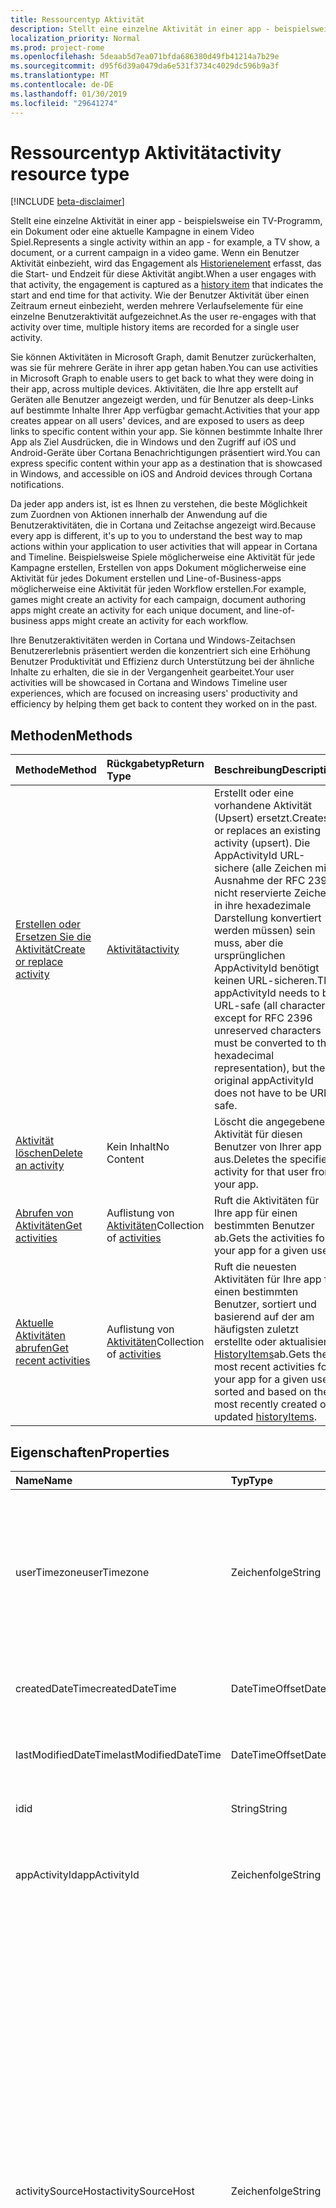 ```yaml
---
title: Ressourcentyp Aktivität
description: Stellt eine einzelne Aktivität in einer app - beispielsweise ein TV-Programm, ein Dokument oder eine aktuelle Kampagne in einem Video Spiel. Wenn ein Benutzer Aktivität einbezieht, wird das Engagement als Element Verlauf erfasst, das die Start- und Endzeit für diese Aktivität angibt. Wie der Benutzer Aktivität über einen Zeitraum erneut einbezieht, werden mehrere Verlaufselemente für eine einzelne Benutzeraktivität aufgezeichnet.
localization_priority: Normal
ms.prod: project-rome
ms.openlocfilehash: 5deaab5d7ea071bfda686380d49fb41214a7b29e
ms.sourcegitcommit: d95f6d39a0479da6e531f3734c4029dc596b9a3f
ms.translationtype: MT
ms.contentlocale: de-DE
ms.lasthandoff: 01/30/2019
ms.locfileid: "29641274"
---
```

# <a name="activity-resource-type"></a><span data-ttu-id="49f7c-105">Ressourcentyp Aktivität</span><span class="sxs-lookup"><span data-stu-id="49f7c-105">activity resource type</span></span>

[!INCLUDE [beta-disclaimer](../../includes/beta-disclaimer.md)]

<span data-ttu-id="49f7c-106">Stellt eine einzelne Aktivität in einer app - beispielsweise ein TV-Programm, ein Dokument oder eine aktuelle Kampagne in einem Video Spiel.</span><span class="sxs-lookup"><span data-stu-id="49f7c-106">Represents a single activity within an app - for example, a TV show, a document, or a current campaign in a video game.</span></span> <span data-ttu-id="49f7c-107">Wenn ein Benutzer Aktivität einbezieht, wird das Engagement als [Historienelement](projectrome-historyitem.md) erfasst, das die Start- und Endzeit für diese Aktivität angibt.</span><span class="sxs-lookup"><span data-stu-id="49f7c-107">When a user engages with that activity, the engagement is captured as a [history item](projectrome-historyitem.md) that indicates the start and end time for that activity.</span></span> <span data-ttu-id="49f7c-108">Wie der Benutzer Aktivität über einen Zeitraum erneut einbezieht, werden mehrere Verlaufselemente für eine einzelne Benutzeraktivität aufgezeichnet.</span><span class="sxs-lookup"><span data-stu-id="49f7c-108">As the user re-engages with that activity over time, multiple history items are recorded for a single user activity.</span></span>

<span data-ttu-id="49f7c-109">Sie können Aktivitäten in Microsoft Graph, damit Benutzer zurückerhalten, was sie für mehrere Geräte in ihrer app getan haben.</span><span class="sxs-lookup"><span data-stu-id="49f7c-109">You can use activities in Microsoft Graph to enable users to get back to what they were doing in their app, across multiple devices.</span></span> <span data-ttu-id="49f7c-110">Aktivitäten, die Ihre app erstellt auf Geräten alle Benutzer angezeigt werden, und für Benutzer als deep-Links auf bestimmte Inhalte Ihrer App verfügbar gemacht.</span><span class="sxs-lookup"><span data-stu-id="49f7c-110">Activities that your app creates appear on all users' devices, and are exposed to users as deep links to specific content within your app.</span></span> <span data-ttu-id="49f7c-111">Sie können bestimmte Inhalte Ihrer App als Ziel Ausdrücken, die in Windows und den Zugriff auf iOS und Android-Geräte über Cortana Benachrichtigungen präsentiert wird.</span><span class="sxs-lookup"><span data-stu-id="49f7c-111">You can express specific content within your app as a destination that is showcased in Windows, and accessible on iOS and Android devices through Cortana notifications.</span></span>

<span data-ttu-id="49f7c-112">Da jeder app anders ist, ist es Ihnen zu verstehen, die beste Möglichkeit zum Zuordnen von Aktionen innerhalb der Anwendung auf die Benutzeraktivitäten, die in Cortana und Zeitachse angezeigt wird.</span><span class="sxs-lookup"><span data-stu-id="49f7c-112">Because every app is different, it's up to you to understand the best way to map actions within your application to user activities that will appear in Cortana and Timeline.</span></span> <span data-ttu-id="49f7c-113">Beispielsweise Spiele möglicherweise eine Aktivität für jede Kampagne erstellen, Erstellen von apps Dokument möglicherweise eine Aktivität für jedes Dokument erstellen und Line-of-Business-apps möglicherweise eine Aktivität für jeden Workflow erstellen.</span><span class="sxs-lookup"><span data-stu-id="49f7c-113">For example, games might create an activity for each campaign, document authoring apps might create an activity for each unique document, and line-of-business apps might create an activity for each workflow.</span></span>

<span data-ttu-id="49f7c-114">Ihre Benutzeraktivitäten werden in Cortana und Windows-Zeitachsen Benutzererlebnis präsentiert werden die konzentriert sich eine Erhöhung Benutzer Produktivität und Effizienz durch Unterstützung bei der ähnliche Inhalte zu erhalten, die sie in der Vergangenheit gearbeitet.</span><span class="sxs-lookup"><span data-stu-id="49f7c-114">Your user activities will be showcased in Cortana and Windows Timeline user experiences, which are focused on increasing users' productivity and efficiency by helping them get back to content they worked on in the past.</span></span>

## <a name="methods"></a><span data-ttu-id="49f7c-115">Methoden</span><span class="sxs-lookup"><span data-stu-id="49f7c-115">Methods</span></span>

|<span data-ttu-id="49f7c-116">Methode</span><span class="sxs-lookup"><span data-stu-id="49f7c-116">Method</span></span> | <span data-ttu-id="49f7c-117">Rückgabetyp</span><span class="sxs-lookup"><span data-stu-id="49f7c-117">Return Type</span></span> | <span data-ttu-id="49f7c-118">Beschreibung</span><span class="sxs-lookup"><span data-stu-id="49f7c-118">Description</span></span>|
|:------|:------------|:-----------|
|[<span data-ttu-id="49f7c-119">Erstellen oder Ersetzen Sie die Aktivität</span><span class="sxs-lookup"><span data-stu-id="49f7c-119">Create or replace activity</span></span>](../api/projectrome-put-activity.md) | [<span data-ttu-id="49f7c-120">Aktivität</span><span class="sxs-lookup"><span data-stu-id="49f7c-120">activity</span></span>](projectrome-activity.md) |<span data-ttu-id="49f7c-121">Erstellt oder eine vorhandene Aktivität (Upsert) ersetzt.</span><span class="sxs-lookup"><span data-stu-id="49f7c-121">Creates or replaces an existing activity (upsert).</span></span> <span data-ttu-id="49f7c-122">Die AppActivityId URL-sichere (alle Zeichen mit Ausnahme der RFC 2396 nicht reservierte Zeichen in ihre hexadezimale Darstellung konvertiert werden müssen) sein muss, aber die ursprünglichen AppActivityId benötigt keinen URL-sicheren.</span><span class="sxs-lookup"><span data-stu-id="49f7c-122">The appActivityId needs to be URL-safe (all characters except for RFC 2396 unreserved characters must be converted to their hexadecimal representation), but the original appActivityId does not have to be URL-safe.</span></span> |
|[<span data-ttu-id="49f7c-123">Aktivität löschen</span><span class="sxs-lookup"><span data-stu-id="49f7c-123">Delete an activity</span></span>](../api/projectrome-delete-activity.md) | <span data-ttu-id="49f7c-124">Kein Inhalt</span><span class="sxs-lookup"><span data-stu-id="49f7c-124">No Content</span></span> | <span data-ttu-id="49f7c-125">Löscht die angegebene Aktivität für diesen Benutzer von Ihrer app aus.</span><span class="sxs-lookup"><span data-stu-id="49f7c-125">Deletes the specified activity for that user from your app.</span></span>|
|[<span data-ttu-id="49f7c-126">Abrufen von Aktivitäten</span><span class="sxs-lookup"><span data-stu-id="49f7c-126">Get activities</span></span>](../api/projectrome-get-activities.md) | <span data-ttu-id="49f7c-127">Auflistung von [Aktivitäten](projectrome-activity.md)</span><span class="sxs-lookup"><span data-stu-id="49f7c-127">Collection of [activities](projectrome-activity.md)</span></span> | <span data-ttu-id="49f7c-128">Ruft die Aktivitäten für Ihre app für einen bestimmten Benutzer ab.</span><span class="sxs-lookup"><span data-stu-id="49f7c-128">Gets the activities for your app for a given user.</span></span>|
|[<span data-ttu-id="49f7c-129">Aktuelle Aktivitäten abrufen</span><span class="sxs-lookup"><span data-stu-id="49f7c-129">Get recent activities</span></span>](../api/projectrome-get-recent-activities.md) | <span data-ttu-id="49f7c-130">Auflistung von [Aktivitäten](projectrome-activity.md)</span><span class="sxs-lookup"><span data-stu-id="49f7c-130">Collection of [activities](projectrome-activity.md)</span></span> | <span data-ttu-id="49f7c-131">Ruft die neuesten Aktivitäten für Ihre app für einen bestimmten Benutzer, sortiert und basierend auf der am häufigsten zuletzt erstellte oder aktualisierte [HistoryItems](projectrome-historyitem.md)ab.</span><span class="sxs-lookup"><span data-stu-id="49f7c-131">Gets the most recent activities for your app for a given user, sorted and based on the most recently created or updated [historyItems](projectrome-historyitem.md).</span></span>|

## <a name="properties"></a><span data-ttu-id="49f7c-132">Eigenschaften</span><span class="sxs-lookup"><span data-stu-id="49f7c-132">Properties</span></span>

|<span data-ttu-id="49f7c-133">Name</span><span class="sxs-lookup"><span data-stu-id="49f7c-133">Name</span></span> | <span data-ttu-id="49f7c-134">Typ</span><span class="sxs-lookup"><span data-stu-id="49f7c-134">Type</span></span> | <span data-ttu-id="49f7c-135">Beschreibung</span><span class="sxs-lookup"><span data-stu-id="49f7c-135">Description</span></span>|
|:----|:-----|:-----------|
|<span data-ttu-id="49f7c-136">userTimezone</span><span class="sxs-lookup"><span data-stu-id="49f7c-136">userTimezone</span></span> | <span data-ttu-id="49f7c-137">Zeichenfolge</span><span class="sxs-lookup"><span data-stu-id="49f7c-137">String</span></span> | <span data-ttu-id="49f7c-138">Optional.</span><span class="sxs-lookup"><span data-stu-id="49f7c-138">Optional.</span></span> <span data-ttu-id="49f7c-139">Die Zeitzone, in der das Gerät des Benutzers verwendet, um die Aktivität generieren zum Zeitpunkt der Erstellung Aktivität gefunden wurde; Werte, die zur Unterstützung der plattformübergreifende Darstellung als Olson-IDs angegeben.</span><span class="sxs-lookup"><span data-stu-id="49f7c-139">The timezone in which the user's device used to generate the activity was located at activity creation time; values supplied as Olson IDs in order to support cross-platform representation.</span></span>|
|<span data-ttu-id="49f7c-140">createdDateTime</span><span class="sxs-lookup"><span data-stu-id="49f7c-140">createdDateTime</span></span> | <span data-ttu-id="49f7c-141">DateTimeOffset</span><span class="sxs-lookup"><span data-stu-id="49f7c-141">DateTimeOffset</span></span> | <span data-ttu-id="49f7c-142">Vom Server festgelegt.</span><span class="sxs-lookup"><span data-stu-id="49f7c-142">Set by the server.</span></span> <span data-ttu-id="49f7c-143">DateTime in UTC, wenn das Objekt auf dem Server erstellt wurde.</span><span class="sxs-lookup"><span data-stu-id="49f7c-143">DateTime in UTC when the object was created on the server.</span></span> |
|<span data-ttu-id="49f7c-144">lastModifiedDateTime</span><span class="sxs-lookup"><span data-stu-id="49f7c-144">lastModifiedDateTime</span></span> | <span data-ttu-id="49f7c-145">DateTimeOffset</span><span class="sxs-lookup"><span data-stu-id="49f7c-145">DateTimeOffset</span></span> | <span data-ttu-id="49f7c-146">Vom Server festgelegt.</span><span class="sxs-lookup"><span data-stu-id="49f7c-146">Set by the server.</span></span> <span data-ttu-id="49f7c-147">DateTime in UTC, wenn das Objekt auf dem Server geändert wurde.</span><span class="sxs-lookup"><span data-stu-id="49f7c-147">DateTime in UTC when the object was modified on the server.</span></span> |
|<span data-ttu-id="49f7c-148">id</span><span class="sxs-lookup"><span data-stu-id="49f7c-148">id</span></span> | <span data-ttu-id="49f7c-149">String</span><span class="sxs-lookup"><span data-stu-id="49f7c-149">String</span></span> | <span data-ttu-id="49f7c-150">Server generierte ID für die URL-Adressen verwendet.</span><span class="sxs-lookup"><span data-stu-id="49f7c-150">Server-generated ID used for URL addressing.</span></span>|
|<span data-ttu-id="49f7c-151">appActivityId</span><span class="sxs-lookup"><span data-stu-id="49f7c-151">appActivityId</span></span> | <span data-ttu-id="49f7c-152">Zeichenfolge</span><span class="sxs-lookup"><span data-stu-id="49f7c-152">String</span></span> | <span data-ttu-id="49f7c-153">Erforderlich.</span><span class="sxs-lookup"><span data-stu-id="49f7c-153">Required.</span></span> <span data-ttu-id="49f7c-154">Die eindeutige Aktivitäts-ID im Kontext der app - vom Anrufer und unveränderlich danach bereitgestellt.</span><span class="sxs-lookup"><span data-stu-id="49f7c-154">The unique activity ID in the context of the app - supplied by caller and immutable thereafter.</span></span>|
|<span data-ttu-id="49f7c-155">activitySourceHost</span><span class="sxs-lookup"><span data-stu-id="49f7c-155">activitySourceHost</span></span> | <span data-ttu-id="49f7c-156">Zeichenfolge</span><span class="sxs-lookup"><span data-stu-id="49f7c-156">String</span></span> | <span data-ttu-id="49f7c-157">Erforderlich.</span><span class="sxs-lookup"><span data-stu-id="49f7c-157">Required.</span></span> <span data-ttu-id="49f7c-158">URL für die Domäne, die die Zuordnung plattformübergreifende Identität für die app darstellt.</span><span class="sxs-lookup"><span data-stu-id="49f7c-158">URL for the domain representing the cross-platform identity mapping for the app.</span></span> <span data-ttu-id="49f7c-159">Zuordnung ist gespeicherte entweder als JSON-Datei für die Domäne gehostet oder über Windows-Entwicklungscenter konfigurierbar.</span><span class="sxs-lookup"><span data-stu-id="49f7c-159">Mapping is stored either as a JSON file hosted on the domain or configurable via Windows Dev Center.</span></span> <span data-ttu-id="49f7c-160">Die Datei JSON heißt Cross-Plattform-app-IDs und befindet sich am Stamm der Domäne HTTPS, entweder auf die Domäne der obersten Ebene oder enthalten eine Sub-Domäne.</span><span class="sxs-lookup"><span data-stu-id="49f7c-160">The JSON file is named cross-platform-app-identifiers and is hosted at root of your HTTPS domain, either at the top level domain or include a sub domain.</span></span> <span data-ttu-id="49f7c-161">Zum Beispiel: https://contoso.com oder https://myapp.contoso.com, jedoch NICHT https://myapp.contoso.com/somepath.</span><span class="sxs-lookup"><span data-stu-id="49f7c-161">For example: https://contoso.com or https://myapp.contoso.com but NOT https://myapp.contoso.com/somepath.</span></span> <span data-ttu-id="49f7c-162">Sie müssen einen eindeutigen Dateinamen und Domäne (oder Sub Domäne) pro plattformübergreifende app-Identität verfügen.</span><span class="sxs-lookup"><span data-stu-id="49f7c-162">You must have a unique file and domain (or sub domain) per cross-platform app identity.</span></span> <span data-ttu-id="49f7c-163">Beispielsweise ist eine separate Datei und eine Domäne für Word und PowerPoint erforderlich.</span><span class="sxs-lookup"><span data-stu-id="49f7c-163">For example, a separate file and domain is needed for Word vs. PowerPoint.</span></span>|
|<span data-ttu-id="49f7c-164">appDisplayName</span><span class="sxs-lookup"><span data-stu-id="49f7c-164">appDisplayName</span></span> | <span data-ttu-id="49f7c-165">Zeichenfolge</span><span class="sxs-lookup"><span data-stu-id="49f7c-165">String</span></span> | <span data-ttu-id="49f7c-166">Optional.</span><span class="sxs-lookup"><span data-stu-id="49f7c-166">Optional.</span></span> <span data-ttu-id="49f7c-167">Kurze Beschreibung der app verwendet, um die Aktivität für die Verwendung in Fällen generiert werden, wenn die app nicht auf das lokale Gerät des Benutzers installiert ist.</span><span class="sxs-lookup"><span data-stu-id="49f7c-167">Short text description of the app used to generate the activity for use in cases when the app is not installed on the user’s local device.</span></span>|
|<span data-ttu-id="49f7c-168">activationUrl</span><span class="sxs-lookup"><span data-stu-id="49f7c-168">activationUrl</span></span> | <span data-ttu-id="49f7c-169">Zeichenfolge</span><span class="sxs-lookup"><span data-stu-id="49f7c-169">String</span></span> | <span data-ttu-id="49f7c-170">Erforderlich.</span><span class="sxs-lookup"><span data-stu-id="49f7c-170">Required.</span></span> <span data-ttu-id="49f7c-171">So starten Sie die Aktivität im systemeigenen optimal dargestellt durch die AppId verwendete URL.</span><span class="sxs-lookup"><span data-stu-id="49f7c-171">URL used to launch the activity in the best native experience represented by the appId.</span></span> <span data-ttu-id="49f7c-172">Starten eine webbasierten app möglicherweise, wenn keine systemeigene Anwendung vorhanden ist.</span><span class="sxs-lookup"><span data-stu-id="49f7c-172">Might launch a web-based app if no native app exists.</span></span>|
|<span data-ttu-id="49f7c-173">fallbackUrl</span><span class="sxs-lookup"><span data-stu-id="49f7c-173">fallbackUrl</span></span> | <span data-ttu-id="49f7c-174">Zeichenfolge</span><span class="sxs-lookup"><span data-stu-id="49f7c-174">String</span></span> | <span data-ttu-id="49f7c-175">Optional.</span><span class="sxs-lookup"><span data-stu-id="49f7c-175">Optional.</span></span> <span data-ttu-id="49f7c-176">URL zum Starten der Aktivitätsfeeds in einer webbasierten-app verwendet werden, falls verfügbar.</span><span class="sxs-lookup"><span data-stu-id="49f7c-176">URL used to launch the activity in a web-based app, if available.</span></span>|
|<span data-ttu-id="49f7c-177">contentUrl</span><span class="sxs-lookup"><span data-stu-id="49f7c-177">contentUrl</span></span> | <span data-ttu-id="49f7c-178">Zeichenfolge</span><span class="sxs-lookup"><span data-stu-id="49f7c-178">String</span></span> | <span data-ttu-id="49f7c-179">Optional.</span><span class="sxs-lookup"><span data-stu-id="49f7c-179">Optional.</span></span> <span data-ttu-id="49f7c-180">Verwendet den Fall, dass der Inhalt außerhalb einer systemeigenen oder webbasierte app-Benutzeroberfläche (beispielsweise einen Zeiger auf ein Element in einem RSS-Feed) gerendert werden kann.</span><span class="sxs-lookup"><span data-stu-id="49f7c-180">Used in the event the content can be rendered outside of a native or web-based app experience (for example, a pointer to an item in an RSS feed).</span></span>|
|<span data-ttu-id="49f7c-181">visualElements</span><span class="sxs-lookup"><span data-stu-id="49f7c-181">visualElements</span></span>| [<span data-ttu-id="49f7c-182">visualInfo</span><span class="sxs-lookup"><span data-stu-id="49f7c-182">visualInfo</span></span>](../resources/projectrome-visualinfo.md) | <span data-ttu-id="49f7c-183">Erforderlich. </span><span class="sxs-lookup"><span data-stu-id="49f7c-183">Required.</span></span> <span data-ttu-id="49f7c-184">Das Objekt mit Informationen zum Rendern der Aktivitätsfeeds in die UX.</span><span class="sxs-lookup"><span data-stu-id="49f7c-184">The object containing information to render the activity in the UX.</span></span>|
|<span data-ttu-id="49f7c-185">ContentInfo dar</span><span class="sxs-lookup"><span data-stu-id="49f7c-185">contentInfo</span></span> | <span data-ttu-id="49f7c-186">Nicht typisierte JSON-Objekt</span><span class="sxs-lookup"><span data-stu-id="49f7c-186">Untyped JSON object</span></span> | <span data-ttu-id="49f7c-187">Optional.</span><span class="sxs-lookup"><span data-stu-id="49f7c-187">Optional.</span></span> <span data-ttu-id="49f7c-188">Eine benutzerdefinierte Datenelement - JSON-LD extensible Beschreibung des Inhalts entsprechend [schema.org](https://schema.org) Syntax.</span><span class="sxs-lookup"><span data-stu-id="49f7c-188">A custom piece of data - JSON-LD extensible description of content according to [schema.org](https://schema.org) syntax.</span></span>|
|<span data-ttu-id="49f7c-189">expirationDateTime</span><span class="sxs-lookup"><span data-stu-id="49f7c-189">expirationDateTime</span></span> | <span data-ttu-id="49f7c-190">DateTimeOffset</span><span class="sxs-lookup"><span data-stu-id="49f7c-190">DateTimeOffset</span></span> | <span data-ttu-id="49f7c-191">Vom Server festgelegt.</span><span class="sxs-lookup"><span data-stu-id="49f7c-191">Set by the server.</span></span> <span data-ttu-id="49f7c-192">DateTime in UTC, wenn das Objekt auf dem Server abgelaufen.</span><span class="sxs-lookup"><span data-stu-id="49f7c-192">DateTime in UTC when the object expired on the server.</span></span>|
|<span data-ttu-id="49f7c-193">status</span><span class="sxs-lookup"><span data-stu-id="49f7c-193">status</span></span> | <span data-ttu-id="49f7c-194">EnumType</span><span class="sxs-lookup"><span data-stu-id="49f7c-194">EnumType</span></span> | <span data-ttu-id="49f7c-195">Vom Server festgelegt.</span><span class="sxs-lookup"><span data-stu-id="49f7c-195">Set by the server.</span></span> <span data-ttu-id="49f7c-196">Einen Statuscode verwendet, um gültige Objekte identifizieren.</span><span class="sxs-lookup"><span data-stu-id="49f7c-196">A status code used to identify valid objects.</span></span> <span data-ttu-id="49f7c-197">Werte: aktiv, aktualisiert, gelöscht, ignoriert.</span><span class="sxs-lookup"><span data-stu-id="49f7c-197">Values: active, updated, deleted, ignored.</span></span>|

## <a name="relationships"></a><span data-ttu-id="49f7c-198">Beziehungen</span><span class="sxs-lookup"><span data-stu-id="49f7c-198">Relationships</span></span>

|<span data-ttu-id="49f7c-199">Beziehung</span><span class="sxs-lookup"><span data-stu-id="49f7c-199">Relationship</span></span> | <span data-ttu-id="49f7c-200">Typ</span><span class="sxs-lookup"><span data-stu-id="49f7c-200">Type</span></span> | <span data-ttu-id="49f7c-201">Beschreibung</span><span class="sxs-lookup"><span data-stu-id="49f7c-201">Description</span></span>|
|:------------|:-----|:-----------|
|<span data-ttu-id="49f7c-202">historyItems</span><span class="sxs-lookup"><span data-stu-id="49f7c-202">historyItems</span></span>| <span data-ttu-id="49f7c-203">[HistoryItem](../resources/projectrome-historyitem.md) -Auflistung</span><span class="sxs-lookup"><span data-stu-id="49f7c-203">[historyItem](../resources/projectrome-historyitem.md) collection</span></span> | <span data-ttu-id="49f7c-204">Optional.</span><span class="sxs-lookup"><span data-stu-id="49f7c-204">Optional.</span></span> <span data-ttu-id="49f7c-205">NavigationProperty/Kapselung; Navigationseigenschaft der Aktivität HistoryItems.</span><span class="sxs-lookup"><span data-stu-id="49f7c-205">NavigationProperty/Containment; navigation property to the activity's historyItems.</span></span>|

## <a name="json-representation"></a><span data-ttu-id="49f7c-206">JSON-Darstellung</span><span class="sxs-lookup"><span data-stu-id="49f7c-206">JSON representation</span></span>

<span data-ttu-id="49f7c-207">Es folgt eine JSON-Darstellung der Ressource.</span><span class="sxs-lookup"><span data-stu-id="49f7c-207">Here is a JSON representation of the resource.</span></span>

<!-- {
  "blockType": "resource",
  "optionalProperties": [
    "userTimezone",
    "appDisplayName",
    "fallbackUrl",
    "contentUrl",
    "contentInfo",
    "visualElements",
    "historyItems"
  ],
  "@odata.type": "microsoft.graph.activity"
}-->

```json
{
    "appActivityId": "String",
    "activitySourceHost": "String (host name/domain/URL)",
    "userTimezone": "String",
    "appDisplayName": "String",
    "activationUrl": "String (URL)",
    "contentUrl": "String (URL)",
    "fallbackUrl": "String (URL)",
    "createdDateTime": "DateTimeOffset",
    "lastModifiedDateTime": "DateTimeOffset",
    "expirationDateTime": "DateTimeOffset",
    "id": "String",
    "status": "EnumType",
    "contentInfo": { "@data.type": "microsoft.graph.Json" },
    "visualElements": { "@data.type": "microsoft.graph.visualInfo" },
    "historyItems": [{ "@odata.type": "microsoft.graph.historyItem" }]
}
```

<!-- uuid: 8fcb5dbc-d5aa-4681-8e31-b001d5168d79
2017-06-07 14:57:30 UTC -->
<!--
{
  "type": "#page.annotation",
  "description": "activity resource",
  "keywords": "",
  "section": "documentation",
  "tocPath": "",
  "suppressions": [
    "Error: /api-reference/beta/resources/projectrome-activity.md:\r\n      Exception processing links.\r\n    System.ArgumentException: Link Definition was null. Link text: !INCLUDE [beta-disclaimer](../../includes/beta-disclaimer.md)\r\n      at ApiDoctor.Validation.DocFile.get_LinkDestinations()\r\n      at ApiDoctor.Validation.DocSet.ValidateLinks(Boolean includeWarnings, String[] relativePathForFiles, IssueLogger issues, Boolean requireFilenameCaseMatch, Boolean printOrphanedFiles)"
  ]
}
-->
